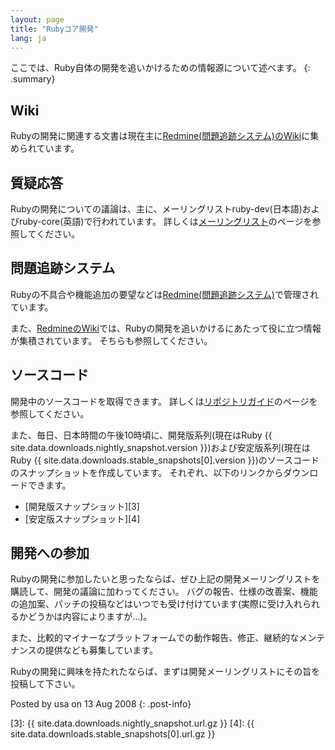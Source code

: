 ```yaml
---
layout: page
title: "Rubyコア開発"
lang: ja
---
```


ここでは、Ruby自体の開発を追いかけるための情報源について述べます。
{: .summary}

## Wiki

Rubyの開発に関連する文書は現在主に[Redmine(問題追跡システム)のWiki][1]に集められています。

## 質疑応答

Rubyの開発についての議論は、主に、メーリングリストruby-dev(日本語)およびruby-core(英語)で行われています。
詳しくは[メーリングリスト](/ja/community/mailing-lists/)のページを参照してください。

## 問題追跡システム

Rubyの不具合や機能追加の要望などは[Redmine(問題追跡システム)][2]で管理されています。

また、[RedmineのWiki][1]では、Rubyの開発を追いかけるにあたって役に立つ情報が集積されています。 そちらも参照してください。

## ソースコード

開発中のソースコードを取得できます。
詳しくは[リポジトリガイド](/ja/documentation/repository-guide)のページを参照してください。

また、毎日、日本時間の午後10時頃に、開発版系列(現在はRuby
{{ site.data.downloads.nightly_snapshot.version }})および安定版系列(現在はRuby
{{ site.data.downloads.stable_snapshots[0].version }})のソースコードのスナップショットを作成しています。
それぞれ、以下のリンクからダウンロードできます。

* [開発版スナップショット][3]
* [安定版スナップショット][4]

## 開発への参加

Rubyの開発に参加したいと思ったならば、ぜひ上記の開発メーリングリストを購読して、開発の議論に加わってください。
バグの報告、仕様の改善案、機能の追加案、パッチの投稿などはいつでも受け付けています(実際に受け入れられるかどうかは内容によりますが...)。

また、比較的マイナーなプラットフォームでの動作報告、修正、継続的なメンテナンスの提供なども募集しています。

Rubyの開発に興味を持たれたならば、まずは開発メーリングリストにその旨を投稿して下さい。

Posted by usa on 13 Aug 2008
{: .post-info}



[1]: https://bugs.ruby-lang.org/projects/ruby/wiki
[2]: https://bugs.ruby-lang.org/
[3]: {{ site.data.downloads.nightly_snapshot.url.gz }}
[4]: {{ site.data.downloads.stable_snapshots[0].url.gz }}
